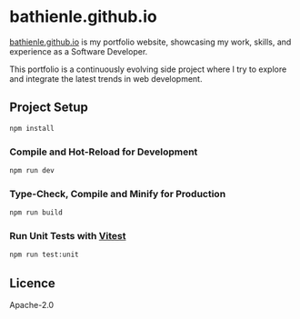 # bathienle.github.io

[bathienle.github.io](https://bathienle.github.io/) is my portfolio website, showcasing my work, skills, and experience as a Software Developer.

This portfolio is a continuously evolving side project where I try to explore and integrate the latest trends in web development.

## Project Setup

```sh
npm install
```

### Compile and Hot-Reload for Development

```sh
npm run dev
```

### Type-Check, Compile and Minify for Production

```sh
npm run build
```

### Run Unit Tests with [Vitest](https://vitest.dev/)

```sh
npm run test:unit
```

## Licence

Apache-2.0
